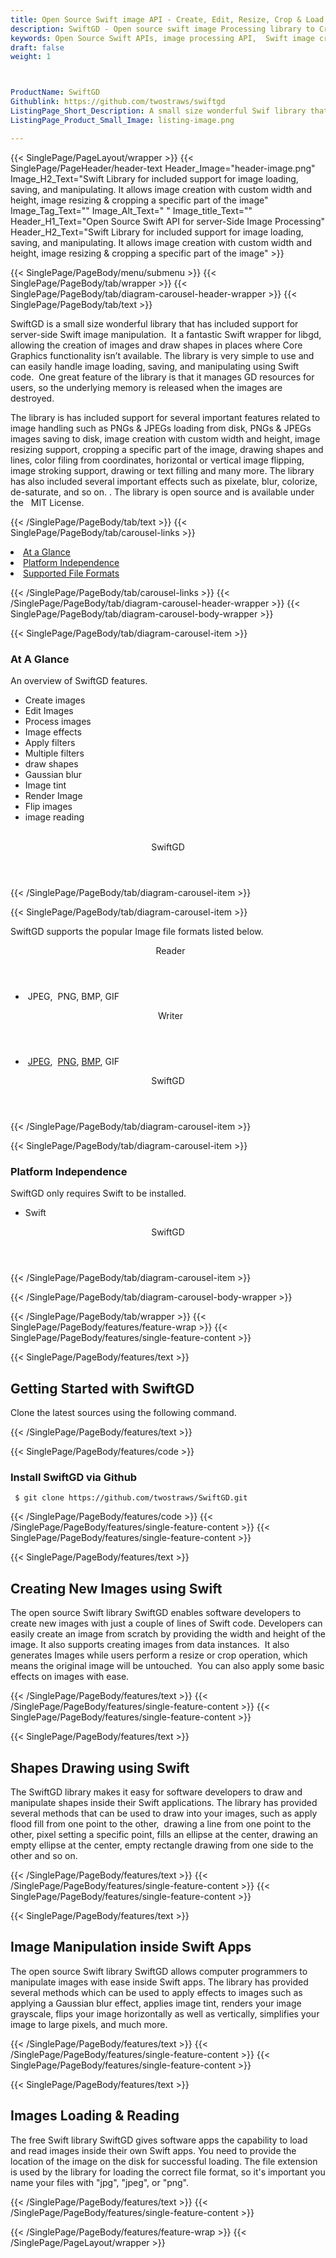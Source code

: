 ```yaml
---
title: Open Source Swift image API - Create, Edit, Resize, Crop & Load Image
description: SwiftGD - Open source swift image Processing library to Create, Edit, Resize, Crop & Load Image on Server-side. Manipulate images, Draw shapes & add Image effects
keywords: Open Source Swift APIs, image processing API,  Swift image creation, image processing library, Swift PNG API, Swift JPG, Swift image API,  Swift Image creation, Modify images, Image filtering API, Swift JPG, Swift image API, Swift Image creation, draw a circle on an image, copy an image, paint an image into another image, draw a line on an image, cast an image, cache an image, add two images
draft: false
weight: 1



ProductName: SwiftGD
Githublink: https://github.com/twostraws/swiftgd
ListingPage_Short_Description: A small size wonderful Swif library that has included support for server-side Swift image creation, editing, manipulation & much more.
ListingPage_Product_Small_Image: listing-image.png 

---
```


{{< SinglePage/PageLayout/wrapper >}}
{{< SinglePage/PageHeader/header-text
Header_Image="header-image.png"
Image_H2_Text="Swift Library for included support for image loading, saving, and manipulating. It allows image creation with custom width and height, image resizing & cropping a specific part of the image"
Image_Tag_Text=""
Image_Alt_Text=" "
Image_title_Text=""
Header_H1_Text="Open Source Swift API for server-Side Image Processing"
Header_H2_Text="Swift Library for included support for image loading, saving, and manipulating. It allows image creation with custom width and height, image resizing & cropping a specific part of the image" >}}

{{< SinglePage/PageBody/menu/submenu >}}
{{< SinglePage/PageBody/tab/wrapper >}}
{{< SinglePage/PageBody/tab/diagram-carousel-header-wrapper >}}
{{< SinglePage/PageBody/tab/text >}}



<p>SwiftGD is a small size wonderful library that has included support for server-side Swift image manipulation.  It a fantastic Swift wrapper for libgd, allowing the creation of images and draw shapes in places where Core Graphics functionality isn’t available. The library is very simple to use and can easily handle image loading, saving, and manipulating using Swift code.  One great feature of the library is that it manages GD resources for users, so the underlying memory is released when the images are destroyed.</p>
<p>The library is has included support for several important features related to image handling such as PNGs & JPEGs loading from disk, PNGs & JPEGs images saving to disk, image creation with custom width and height, image resizing support, cropping a specific part of the image, drawing shapes and lines, color filing from coordinates, horizontal or vertical image flipping, image stroking support, drawing or text filling and many more. The library has also included several important effects such as pixelate, blur, colorize, de-saturate, and so on. . The library is open source and is available under the   MIT License.</p>

{{< /SinglePage/PageBody/tab/text >}}
{{< SinglePage/PageBody/tab/carousel-links >}}

<li data-target="#diagramcarousel" data-slide-to="0"><a href="#">At a Glance</a></li>
<li data-target="#diagramcarousel" data-slide-to="2"><a href="#">Platform Independence</a></li>
<li data-target="#diagramcarousel" data-slide-to="1"><a class="activetab" href="#">Supported File Formats</a></li>


{{< /SinglePage/PageBody/tab/carousel-links >}}
{{< /SinglePage/PageBody/tab/diagram-carousel-header-wrapper >}}
{{< SinglePage/PageBody/tab/diagram-carousel-body-wrapper >}}

{{< SinglePage/PageBody/tab/diagram-carousel-item >}}
<h3>At A Glance</h3>
<p>An overview of SwiftGD features.</p>
<div class="diagram1 d1-poi">
<div class="d1-row">
<div class="d1-col d1-right">
<ul>
<li>Create images</li>
<li>Edit Images</li>
<li>Process images</li>
<li>Image effects</li>
<li>Apply filters</li>
<li>Multiple filters</li>
<li>draw shapes</li>
<li>Gaussian blur</li>
<li>Image tint</li>
<li>Render Image</li>
<li>Flip images</li>
<li>image reading </li>
</ul>
</div>
<div class="d1-col d1-left"> </div>
</div>
<div class="d1-logo" style="border: none;"><header>SwiftGD</header><footer><small></small></footer></div>
<!--/logo--></div>
<!--/diagram1-->
{{< /SinglePage/PageBody/tab/diagram-carousel-item >}}

{{< SinglePage/PageBody/tab/diagram-carousel-item >}}
<p>SwiftGD supports the popular Image file formats listed below.</p>
<div class="diagram1 d2  d1-poi">
<div class="d1-row">
<div class="d1-col d1-left"><header><i class="fa fa-arrows-v "> </i> Reader</header>
<ul>
<li> JPEG,  PNG, BMP, GIF</li>
</ul>
</div>
<!--/left-->
<div class="d1-col d1-right"><header><i class="fa  fa-long-arrow-down"> </i> Writer</header>
<ul>
<li> <a href="https://docs.fileformat.com/image/jpeg/">JPEG</a>,  <a href="https://docs.fileformat.com/image/png/">PNG</a>, <a href="https://docs.fileformat.com/image/bmp/">BMP</a>, GIF</li>
</ul>
</div>
<!--/right--></div>
<!--/row-->
<div class="d1-logo" style="border: none;"><header>SwiftGD</header><footer><small></small></footer></div>
<!--/logo--></div>
<!--/diagram2-->
{{< /SinglePage/PageBody/tab/diagram-carousel-item >}}

{{< SinglePage/PageBody/tab/diagram-carousel-item >}}
<h3>Platform Independence</h3>
<p>SwiftGD only requires Swift to be installed.</p>
<div class="diagram1 d1-poi">
<div class="d1-row">
<div class="d1-col d1-right">
<ul>
<li>Swift</li>
</ul>
</div>
<!--/right--></div>
<!--/row-->
<div class="d1-logo" style="border: none;"><header>SwiftGD</header><footer><small></small></footer></div>
<!--/logo--></div>
<!--/diagram2 -->
{{< /SinglePage/PageBody/tab/diagram-carousel-item >}}

{{< /SinglePage/PageBody/tab/diagram-carousel-body-wrapper >}}

{{< /SinglePage/PageBody/tab/wrapper >}}
{{< SinglePage/PageBody/features/feature-wrap >}}
{{< SinglePage/PageBody/features/single-feature-content >}}

{{< SinglePage/PageBody/features/text >}}
<h2 class="h2title">Getting Started with SwiftGD</h2>
<p>Clone the latest sources using the following command.</p>
{{< /SinglePage/PageBody/features/text >}}

{{< SinglePage/PageBody/features/code >}}
<h3><strong>Install </strong>SwiftGD<strong> via Github </strong></h3>
<pre><code class="html"> $ git clone https://github.com/twostraws/SwiftGD.git</code></pre>


{{< /SinglePage/PageBody/features/code >}}
{{< /SinglePage/PageBody/features/single-feature-content >}}
{{< SinglePage/PageBody/features/single-feature-content >}}

{{< SinglePage/PageBody/features/text >}}
<h2 class="h2title">Creating New Images using Swift</h2>
<p>The open source Swift library SwiftGD enables software developers to create new images with just a couple of lines of Swift code. Developers can easily create an image from scratch by providing the width and height of the image. It also supports creating images from data instances.  It also generates Images while users perform a resize or crop operation, which means the original image will be untouched.  You can also apply some basic effects on images with ease.</p>

{{< /SinglePage/PageBody/features/text >}}
{{< /SinglePage/PageBody/features/single-feature-content >}}
{{< SinglePage/PageBody/features/single-feature-content >}}

{{< SinglePage/PageBody/features/text >}}
<h2 class="h2title">Shapes Drawing using Swift</h2>
<p>The SwiftGD library makes it easy for software developers to draw and manipulate shapes inside their Swift applications. The library has provided several methods that can be used to draw into your images, such as apply flood fill from one point to the other,  drawing a line from one point to the other, pixel setting a specific point, fills an ellipse at the center, drawing an empty ellipse at the center, empty rectangle drawing from one side to the other and so on.</p>

{{< /SinglePage/PageBody/features/text >}}
{{< /SinglePage/PageBody/features/single-feature-content >}}
{{< SinglePage/PageBody/features/single-feature-content >}}

{{< SinglePage/PageBody/features/text >}}
<h2 class="h2title">Image Manipulation inside Swift Apps</h2>
<p>The open source Swift library SwiftGD allows computer programmers to manipulate images with ease inside Swift apps. The library has provided several methods which can be used to apply effects to images such as applying a Gaussian blur effect, applies image tint, renders your image grayscale, flips your image horizontally as well as vertically, simplifies your image to large pixels, and much more.</p>

{{< /SinglePage/PageBody/features/text >}}
{{< /SinglePage/PageBody/features/single-feature-content >}}
{{< SinglePage/PageBody/features/single-feature-content >}}

{{< SinglePage/PageBody/features/text >}}
<h2 class="h2title">Images Loading & Reading</h2>
<p>The free Swift library SwiftGD gives software apps the capability to load and read images inside their own Swift apps. You need to provide the location of the image on the disk for successful loading. The file extension is used by the library for loading the correct file format, so it's important you name your files with "jpg", "jpeg", or "png".</p>

{{< /SinglePage/PageBody/features/text >}}
{{< /SinglePage/PageBody/features/single-feature-content >}}

{{< /SinglePage/PageBody/features/feature-wrap >}}
{{< /SinglePage/PageLayout/wrapper >}}